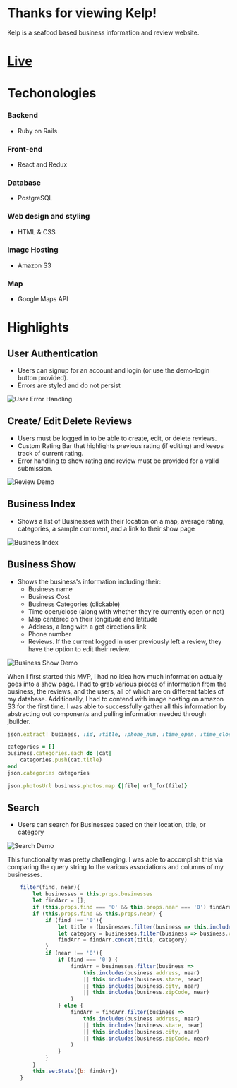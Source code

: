 # Thanks for viewing Kelp!
Kelp is a seafood based business information and review website.

# [Live](https://kelp-yelp-clone.herokuapp.com/)

# Techonologies

### Backend
+ Ruby on Rails

### Front-end
+ React and Redux

### Database
+ PostgreSQL

### Web design and styling
+ HTML & CSS

### Image Hosting
+ Amazon S3

### Map
+ Google Maps API

# Highlights

## User Authentication
+ Users can signup for an account and login (or use the demo-login button provided). 
+ Errors are styled and do not persist


![User Error Handling](https://user-images.githubusercontent.com/39077702/136592752-f872d174-f455-446a-be90-39724100c003.gif "User Error Handling")

## Create/ Edit Delete Reviews
+ Users must be logged in to be able to create, edit, or delete reviews.
+ Custom Rating Bar that highlights previous rating (if editing) and keeps track of current rating.
+ Error handling to show rating and review must be provided for a valid submission.

![Review Demo](https://user-images.githubusercontent.com/39077702/136593651-e299954e-2abc-464b-8d3e-b31f49273269.gif "Review Demo")

## Business Index
+ Shows a list of Businesses with their location on a map, average rating, categories, a sample comment, and a link to their show page

![Business Index](https://user-images.githubusercontent.com/39077702/136594365-c8f67eba-9926-4af6-9b4f-b65f58b59aac.png "Business Index Demo")

## Business Show
+ Shows the business's information including their:
  +  Business name
  +  Business Cost
  +  Business Categories (clickable)
  +  Time open/close (along with whether they're currently open or not)
  +  Map centered on their longitude and latitude
  +  Address, a long with a get directions link
  +  Phone number
  +  Reviews. If the current logged in user previously left a review, they have the option to edit their review.

![Business Show Demo](https://user-images.githubusercontent.com/39077702/136595172-dfa4bacd-3839-42f9-a874-f7d7d071bb59.png "Business Show Demo")

When I first started this MVP, i had no idea how much information actually goes into a show page. I had to grab various pieces of information from the business, the reviews, and the users, all of which are on different tables of my database. Additionally, I had to contend with image hosting on amazon S3 for the first time. I was able to successfully gather all this information by abstracting out components and pulling information needed through jbuilder.

```ruby
json.extract! business, :id, :title, :phone_num, :time_open, :time_close, :cost, :address, :state, :city, :zip_code, :longitude, :latitude

categories = []
business.categories.each do |cat|
    categories.push(cat.title)
end
json.categories categories

json.photosUrl business.photos.map {|file| url_for(file)}
```

## Search
+ Users can search for Businesses based on their location, title, or category

![Search Demo](https://user-images.githubusercontent.com/39077702/136597018-a4d38359-79fb-4ec5-8eba-f2149ae08134.gif "Search Demo")

This functionality was pretty challenging. I was able to accomplish this via comparing the query string to the various associations and columns of my businesses.

```javascript
    filter(find, near){
        let businesses = this.props.businesses
        let findArr = [];
        if (this.props.find === '0' && this.props.near === '0') findArr = businesses
        if (this.props.find && this.props.near) {
            if (find !== '0'){
                let title = (businesses.filter(business => this.includes(business.title, find)))
                let category = businesses.filter(business => business.categories.some(cat => this.includes(cat, find)))
                findArr = findArr.concat(title, category)
            }
            if (near !== '0'){ 
                if (find === '0') {
                    findArr = businesses.filter(business => 
                        this.includes(business.address, near) 
                        || this.includes(business.state, near)
                        || this.includes(business.city, near) 
                        || this.includes(business.zipCode, near)
                    )
                } else {
                    findArr = findArr.filter(business => 
                        this.includes(business.address, near) 
                        || this.includes(business.state, near) 
                        || this.includes(business.city, near) 
                        || this.includes(business.zipCode, near)
                    )
                }
            } 
        }
        this.setState({b: findArr})
    }
 ```
